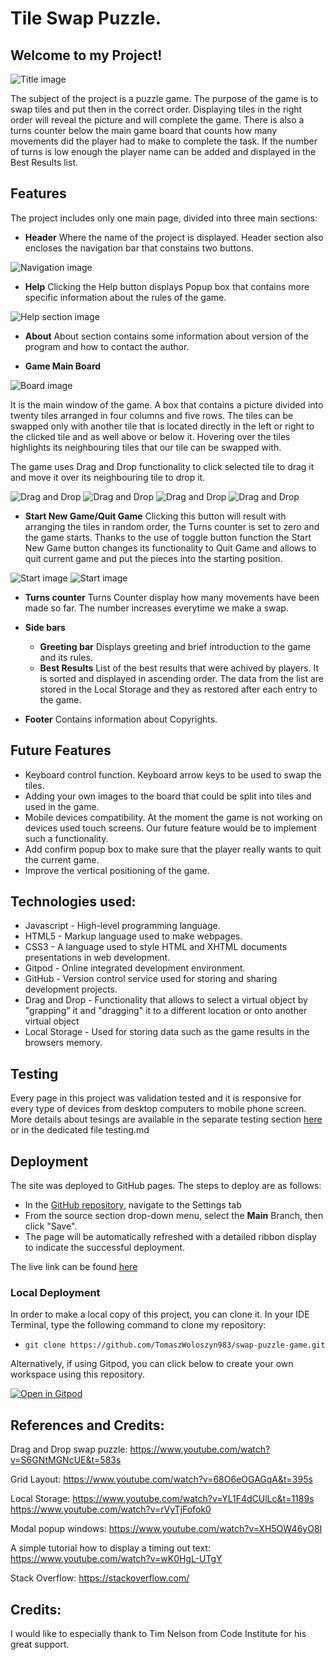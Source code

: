 # Tile Swap Puzzle.

## Welcome to my Project! 

![Title image](documentation/images/am_i_responsive.jpg)



The subject of the project is a puzzle game. The purpose of the game is to swap tiles
and put then in the correct order. Displaying tiles in the right order will reveal the 
picture and will complete the game.
There is also a turns counter below the main game board that counts how many movements
did the player had to make to complete the task. If the number of turns is low enough 
the player name can be added and displayed in the Best Results list.

## Features
The project includes only one main page, divided into three main sections:
- **Header** 
Where the name of the project is displayed.
Header section also encloses the navigation bar that constains two buttons.

![Navigation image](documentation/images/puzzle_nav_bar.jpg)

  * **Help** Clicking the Help button displays Popup box that contains more specific information about the rules of the game.

![Help section image](documentation/images/puzzle_help_window.jpg)

  * **About** About section contains some information about version of the program and how to contact the author.

- **Game Main Board** 

![Board image](documentation/images/puzzle_game_board.jpg)

It is the main window of the game. A box that contains a picture 
divided into twenty tiles arranged in four columns and five rows. The tiles can be swapped 
only with another tile that is located directly in the left or right to the clicked tile and as well above or below it. Hovering over the tiles highlights its neighbouring tiles that 
our tile can be swapped with.

The game uses Drag and Drop functionality to click selected tile to drag it and move it over its neighbouring tile to drop it.

![Drag and Drop](documentation/images/swap_1.jpg)
![Drag and Drop](documentation/images/swap_2.jpg)
![Drag and Drop](documentation/images/swap_3.jpg)
![Drag and Drop](documentation/images/swap_4.jpg)



  * **Start New Game/Quit Game** Clicking this button will result with arranging the tiles in random order, the Turns counter is set to zero and the game starts. Thanks to the use of toggle button function the Start New Game button changes its functionality to Quit Game and allows to quit current game and put the pieces into the starting position.

![Start image](documentation/images/start_quit_1.jpg)
![Start image](documentation/images/start_quit_2.jpg)

  * **Turns counter** Turns Counter display how many movements have been made so far. The number increases everytime we make a swap.

- **Side bars** 
  * **Greeting bar** Displays greeting and brief introduction to the game and its rules.
  * **Best Results** List of the best results that were achived by players. It is sorted and displayed in ascending order. The data from the list are stored in the Local Storage and they as restored after each entry to the game.
 
 
- **Footer** Contains information about Copyrights. 

## Future Features
  - Keyboard control function. Keyboard arrow keys to be used to swap the tiles.
  - Adding your own images to the board that could be split into tiles and used in the game.
  - Mobile devices compatibility. At the moment the game is not working on devices used touch screens. Our future feature would be to implement such a functionality.
  - Add confirm popup box to make sure that the player really wants to quit the current game.
  - Improve the vertical positioning of the game.

## Technologies used:
  - Javascript - High-level programming language.
  - HTML5 - Markup language used to make webpages.
  - CSS3 - A language used to style HTML and XHTML documents presentations in web development.
  - Gitpod - Online integrated development environment.
  - GitHub - Version control service used for storing and sharing development projects.
  - Drag and Drop - Functionality that allows to select a virtual object by "grapping" it and "dragging" it to a different location or onto another virtual object
  - Local Storage - Used for storing data such as the game results in the browsers memory.


## Testing
Every page in this project was validation tested and it is responsive for every type of devices from desktop computers to mobile phone screen.
More details about tesings are available in the separate testing section [here](testing.md) or in the dedicated file testing.md




## Deployment

The site was deployed to GitHub pages. The steps to deploy are as follows: 
  - In the [GitHub repository](https://github.com/TomaszWoloszyn983/swap-puzzle-game), navigate to the Settings tab 
  - From the source section drop-down menu, select the **Main** Branch, then click "Save".
  - The page will be automatically refreshed with a detailed ribbon display to indicate the successful deployment.

The live link can be found [here](https://tomaszwoloszyn983.github.io/swap-puzzle-game/)

### Local Deployment

In order to make a local copy of this project, you can clone it. In your IDE Terminal, type the following command to clone my repository:

- `git clone https://github.com/TomaszWoloszyn983/swap-puzzle-game.git`

Alternatively, if using Gitpod, you can click below to create your own workspace using this repository.

[![Open in Gitpod](https://gitpod.io/button/open-in-gitpod.svg)](https://gitpod.io/#https://github.com/TomaszWoloszyn983/swap-puzzle-game)


## References and Credits:
Drag and Drop swap puzzle: https://www.youtube.com/watch?v=S6GNtMGNcUE&t=583s

Grid Layout: https://www.youtube.com/watch?v=68O6eOGAGqA&t=395s

Local Storage: https://www.youtube.com/watch?v=YL1F4dCUlLc&t=1189s
               https://www.youtube.com/watch?v=rVyTjFofok0

Modal popup windows: https://www.youtube.com/watch?v=XH5OW46yO8I

A simple tutorial how to display a timing out text: https://www.youtube.com/watch?v=wK0HgL-UTgY

Stack Overflow: https://stackoverflow.com/

## Credits:
I would like to especially thank to Tim Nelson from Code Institute for his great support.
